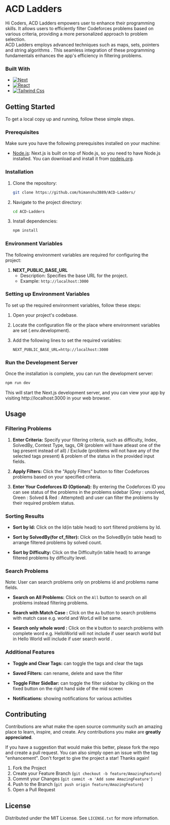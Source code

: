 # ACD Ladders
Hi Coders, ACD Ladders empowers user to enhance their programming skills. It allows users to efficiently filter Codeforces problems based on various criteria, providing a more personalized approach to problem selection.<br/>
ACD Ladders employs advanced techniques such as maps, sets, pointers and string algorithms . This seamless integration of these programming fundamentals enhances the app's efficiency in filtering problems.




### Built With
* [![Next][Next.js]][Next-url]
* [![React][React.js]][React-url]
* [![Tailwind Css][tailwindcss.com]][TailwindCss-url]


## Getting Started

To get a local copy up and running, follow these simple steps.

### Prerequisites

Make sure you have the following prerequisites installed on your machine:

- [Node.js](https://nodejs.org/): Next.js is built on top of Node.js, so you need to have Node.js installed. You can download and install it from [nodejs.org](https://nodejs.org/).



### Installation

1. Clone the repository:

    ```sh
    git clone https://github.com/himanshu3889/ACD-Ladders/
    ```

2. Navigate to the project directory:

    ```sh
    cd ACD-Ladders
    ```

3. Install dependencies:

    ```sh
    npm install
    ```




### Environment Variables

The following environment variables are required for configuring the project:

1. **NEXT_PUBLIC_BASE_URL**
   - Description: Specifies the base URL for the project.
   - Example: `http://localhost:3000`


### Setting up Environment Variables

To set up the required environment variables, follow these steps:

1. Open your project's codebase.

2. Locate the configuration file or the place where environment variables are set (.env.development).

3. Add the following lines to set the required variables:

   ```
   NEXT_PUBLIC_BASE_URL=http://localhost:3000
   ```



### Run the Development Server

Once the installation is complete, you can run the development server:

```sh
npm run dev
```

This will start the Next.js development server, and you can view your app by visiting http://localhost:3000 in your web browser.




## Usage

### Filtering Problems


1. **Enter Criteria:**
   Specify your filtering criteria, such as difficulty, Index, SolvedBy, Contest Type, tags, OR (problem will have atleast one of the tag present instead of all) / Exclude (problems will not have any of the selected tags present) & problem of the status in the provided input fields.

2. **Apply Filters:**
   Click the "Apply Filters" button to filter Codeforces problems based on your specified criteria.

3. **Enter Your Codeforces ID (Optional):**
   By entering the Codeforces ID you can see status of the problems in the problems sidebar (Grey : unsolved, Green : Solved & Red : Attempted) and user can filter the problems by their required problem status.

### Sorting Results

- **Sort by Id:**
  Click on the Id(in table head) to sort filtered problems by Id.

- **Sort by SolvedBy(for cf_filter):**
  Click on the SolvedBy(in table head) to arrange filtered problems by solved count.

- **Sort by Difficulty:**
  Click on the Difficulty(in table head) to arrange filtered problems by difficulty level.


### Search Problems 

Note: User can search problems only on problems id and problems name fields.

- **Search on All Problems:**
  Click on the `All` button to search on all problems instead filtering problems.  

- **Search with Match Case :**
  Click on the `Aa` button to search problems with match case e.g. world and WorLd will be same.  

- **Search only whole word :**
  Click on the `W` button to search problems with complete word e.g. HelloWorld will not include if user search world but in Hello World will include if user search world .  

### Additional Features

- **Toggle and Clear Tags:**
  can toggle the tags and clear the tags

- **Saved Filters:**
  can rename, delete and save the filter

- **Toggle Filter SideBar:**
  can toggle the filter sidebar by cliking on the fixed button on the right hand side of the mid screen

- **Notifications:**
  showing notifications for various activities




## Contributing

Contributions are what make the open source community such an amazing place to learn, inspire, and create. Any contributions you make are **greatly appreciated**.

If you have a suggestion that would make this better, please fork the repo and create a pull request. You can also simply open an issue with the tag "enhancement".
Don't forget to give the project a star! Thanks again!

1. Fork the Project
2. Create your Feature Branch (`git checkout -b feature/AmazingFeature`)
3. Commit your Changes (`git commit -m 'Add some AmazingFeature'`)
4. Push to the Branch (`git push origin feature/AmazingFeature`)
5. Open a Pull Request



## License

Distributed under the MIT License. See `LICENSE.txt` for more information.




[linkedin-shield]: https://img.shields.io/badge/-LinkedIn-black.svg?style=for-the-badge&logo=linkedin&colorB=555
[linkedin-url]: https://linkedin.com/in/othneildrew
[Next.js]: https://img.shields.io/badge/next.js-000000?style=for-the-badge&logo=nextdotjs&logoColor=white
[Next-url]: https://nextjs.org/
[React.js]: https://img.shields.io/badge/React-20232A?style=for-the-badge&logo=react&logoColor=61DAFB
[React-url]: https://reactjs.org/
[tailwindcss.com]: https://img.shields.io/badge/tailwindcss-0F172A?&logo=tailwindcss
[tailwindcss-url]: https://tailwindcss.com/
